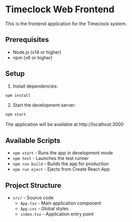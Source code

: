 # Timeclock Web Frontend

This is the frontend application for the Timeclock system.

## Prerequisites

- Node.js (v14 or higher)
- npm (v6 or higher)

## Setup

1. Install dependencies:
```bash
npm install
```

2. Start the development server:
```bash
npm start
```

The application will be available at http://localhost:3000

## Available Scripts

- `npm start` - Runs the app in development mode
- `npm test` - Launches the test runner
- `npm run build` - Builds the app for production
- `npm run eject` - Ejects from Create React App

## Project Structure

- `src/` - Source code
  - `App.tsx` - Main application component
  - `App.css` - Global styles
  - `index.tsx` - Application entry point 